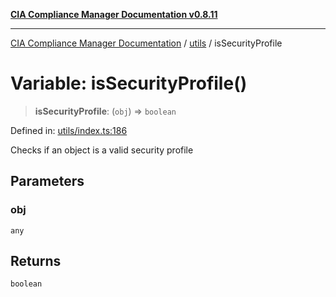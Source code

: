 [**CIA Compliance Manager Documentation v0.8.11**](../../README.md)

***

[CIA Compliance Manager Documentation](../../modules.md) / [utils](../README.md) / isSecurityProfile

# Variable: isSecurityProfile()

> **isSecurityProfile**: (`obj`) => `boolean`

Defined in: [utils/index.ts:186](https://github.com/Hack23/cia-compliance-manager/blob/d6eede30e4f01622fe18187e98b207e9a06a781f/src/utils/index.ts#L186)

Checks if an object is a valid security profile

## Parameters

### obj

`any`

## Returns

`boolean`
